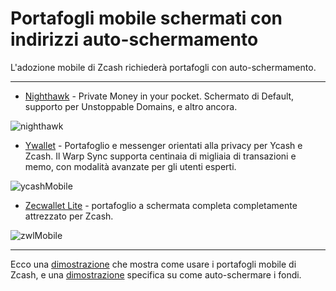 # Portafogli mobile schermati con indirizzi auto-schermamento

L'adozione mobile di Zcash richiederà portafogli con auto-schermamento.

---

- [Nighthawk](https://nighthawkwallet.com/) - Private Money in your pocket. Schermato di Default, supporto per Unstoppable Domains, e altro ancora.

![nighthawk](https://user-images.githubusercontent.com/81990132/185261214-8db4ba87-ccce-4067-b19e-0f31253cab7f.jpg)



- [Ywallet](https://ywallet.app/) - Portafoglio e messenger orientati alla privacy per Ycash e Zcash. Il Warp Sync supporta centinaia di migliaia di transazioni e memo, con modalità avanzate per gli utenti esperti.
 
![ycashMobile](https://user-images.githubusercontent.com/81990132/185260679-d575b43b-f2a8-41dc-995f-adda8cca4797.jpg)


- [Zecwallet Lite](https://www.zecwallet.co/) - portafoglio a schermata completa completamente attrezzato per Zcash.

![zwlMobile](https://user-images.githubusercontent.com/81990132/185260733-dc356079-48ee-44b9-b33c-4db7402f405d.jpg)


---

Ecco una [dimostrazione](https://www.youtube.com/channel/UC3-KM00kjCUheRzO5cq3PAA) che mostra come usare i portafogli mobile di Zcash, e una [dimostrazione](https://www.youtube.com/watch?v=W2msuzrxr3s) specifica su come auto-schermare i fondi.

